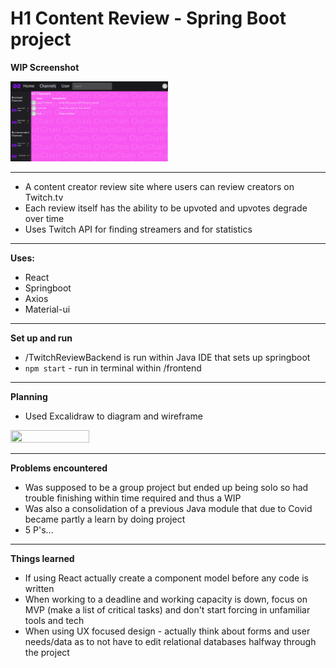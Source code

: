# H1 Content Review - Spring Boot project

**WIP Screenshot**

<img src="https://github.com/NodeToNowhere/Content-Review/blob/main/WIP_Review.PNG" width="50%" height="50%">

---

- A content creator review site where users can review creators on Twitch.tv
- Each review itself has the ability to be upvoted and upvotes degrade over time
- Uses Twitch API for finding streamers and for statistics

---

**Uses:**

- React
- Springboot
- Axios
- Material-ui

---

**Set up and run**

- /TwitchReviewBackend is run within Java IDE that sets up springboot
- `npm start` - run in terminal within /frontend 

---

**Planning**

- Used Excalidraw to diagram and wireframe

<img src="https://github.com/NodeToNowhere/Content-Review/blob/main/TwitchReview_Planning.png" width="50%" height="50%">

---

**Problems encountered**

- Was supposed to be a group project but ended up being solo so had trouble finishing within time required and thus a WIP
- Was also a consolidation of a previous Java module that due to Covid became partly a learn by doing project
- 5 P's...

---

**Things learned**

- If using React actually create a component model before any code is written
- When working to a deadline and working capacity is down, focus on MVP (make a list of critical tasks) and don't start forcing in unfamiliar tools and tech
- When using UX focused design - actually think about forms and user needs/data as to not have to edit relational databases halfway through the project
